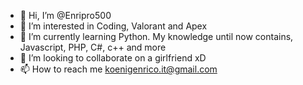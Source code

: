 - 👋 Hi, I’m @Enripro500
- 👀 I’m interested in Coding, Valorant and Apex
- 🌱 I’m currently learning Python. 
      My knowledge until now contains, Javascript, PHP, C#, c++ and more
- 💞️ I’m looking to collaborate on a girlfriend xD
- 📫 How to reach me koenigenrico.it@gmail.com

